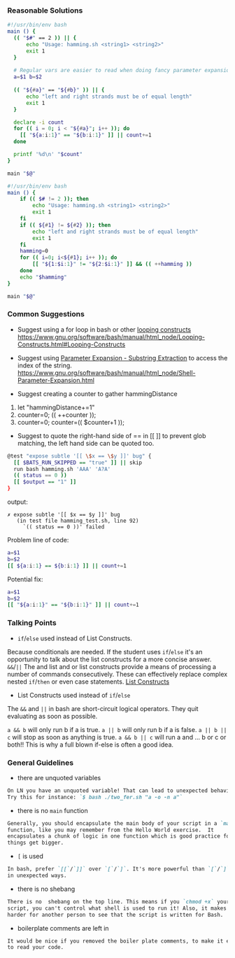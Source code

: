### Reasonable Solutions
```bash
#!/usr/bin/env bash
main () {
  (( "$#" == 2 )) || {
      echo "Usage: hamming.sh <string1> <string2>"
      exit 1
  }
  
  # Regular vars are easier to read when doing fancy parameter expansion.
  a=$1 b=$2 
  
  (( "${#a}" == "${#b}" )) || {
      echo "left and right strands must be of equal length"
      exit 1
  }

  declare -i count
  for (( i = 0; i < "${#a}"; i++ )); do
    [[ "${a:i:1}" == "${b:i:1}" ]] || count+=1
  done

  printf '%d\n' "$count"
}

main "$@"
```
```bash
#!/usr/bin/env bash
main () {
    if (( $# != 2 )); then 
        echo "Usage: hamming.sh <string1> <string2>"
        exit 1
    fi
    if (( ${#1} != ${#2} )); then
        echo "left and right strands must be of equal length"
        exit 1
    fi
    hamming=0
    for (( i=0; i<${#1}; i++ )); do
        [[ "${1:$i:1}" != "${2:$i:1}" ]] && (( ++hamming ))
    done
    echo "$hamming"
}

main "$@"
```

### Common Suggestions
* Suggest using a for loop in bash or other [looping constructs](https://www.gnu.org/software/bash/manual/html_node/Looping-Constructs.html#Looping-Constructs) https://www.gnu.org/software/bash/manual/html_node/Looping-Constructs.html#Looping-Constructs

* Suggest using [Parameter Expansion - Substring Extraction](https://www.gnu.org/software/bash/manual/html_node/Shell-Parameter-Expansion.html) to access the index of the string. https://www.gnu.org/software/bash/manual/html_node/Shell-Parameter-Expansion.html

* Suggest creating a counter to gather hammingDistance
1) let "hammingDistance+=1"
2) counter=0; (( ++counter ));
3) counter=0; counter=(( $counter+1 ));

* Suggest to quote the right-hand side of == in [[ ]] to prevent glob matching, the left hand side can be quoted too.
```bash
@test "expose subtle '[[ \$x == \$y ]]' bug" {
  [[ $BATS_RUN_SKIPPED == "true" ]] || skip
  run bash hamming.sh 'AAA' 'A?A'
  (( status == 0 ))
  [[ $output == "1" ]]
}
```
output:
```
✗ expose subtle '[[ $x == $y ]]' bug
   (in test file hamming_test.sh, line 92)
     `(( status == 0 ))' failed
```
Problem line of code: 
```bash
a=$1
b=$2
[[ ${a:i:1} == ${b:i:1} ]] || count+=1
```
Potential fix:
```bash
a=$1
b=$2
[[ "${a:i:1}" == "${b:i:1}" ]] || count+=1
```

### Talking Points
* `if`/`else` used instead of List Constructs.

Because conditionals are needed. If the student uses `if`/`else` it's an opportunity to talk about the list constructs for a more concise answer. `&&`/`||` The and list and or list constructs provide a means of processing a number of commands consecutively. These can effectively replace complex nested `if`/`then`  or even case statements. [List Constructs](https://tldp.org/LDP/abs/html/list-cons.html#LISTCONSREF)

* List Constructs used instead of `if`/`else`

The `&&` and `||` in bash are short-circuit logical operators. They quit evaluating as soon as possible.

`a && b` will only run b if a is true. `a || b` will only run b if a is false. `a || b || c` will stop as soon as anything is true. `a && b || c` will run a and ... b or c or both!! This is why a full blown if-else is often a good idea.

### General Guidelines
* there are unquoted variables

```md
On LN you have an unquoted variable! That can lead to unexpected behavior.
Try this for instance: `$ bash ./two_fer.sh "a -o -n a"`
```

* there is no `main` function

```md
Generally, you should encapsulate the main body of your script in a `main`
function, like you may remember from the Hello World exercise.  It
encapsulates a chunk of logic in one function which is good practice for when
things get bigger.
```

* `[` is used

```md
In bash, prefer `[[`/`]]` over `[`/`]`. It's more powerful than `[`/`]` and less likely to act
in unexpected ways.
```

* there is no shebang

```md
There is no  shebang on the top line. This means if you `chmod +x` your
script, you can't control what shell is used to run it! Also, it makes it
harder for another person to see that the script is written for Bash.
```

* boilerplate comments are left in

```md
It would be nice if you removed the boiler plate comments, to make it easier
to read your code.
```